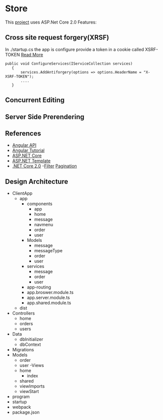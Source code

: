 # Store

This [project](https://github.com/nellycheboi12/Store) uses ASP.Net Core 2.0
Features:
## Cross site request forgery(XRSF)

In ./startup.cs the app is configure provide a token in a cookie called XSRF-TOKEN [Read More](https://docs.microsoft.com/en-us/aspnet/core/security/anti-request-forgery)
```
public void ConfigureServices(IServiceCollection services)
   {
       services.AddAntiforgery(options => options.HeaderName = "X-XSRF-TOKEN");
       ....
   }
```

## Concurrent Editing

## Server Side Prerendering

## References
  - [Angular API](https://angular.io/api)
  - [Angular Tutorial](https://angular.io/tutorial)
  - [ASP.NET Core](https://docs.microsoft.com/en-us/aspnet/core/data/)
  - [ASP.NET Template](http://blog.stevensanderson.com/2016/10/04/angular2-template-for-visual-studio/)
  - [.NET Core 2.0](https://blogs.msdn.microsoft.com/webdev/2017/08/14/announcing-asp-net-core-2-0/)
  -[Filter](https://github.com/VadimDez/ngx-filter-pipe) [Pagination](https://ciphertrick.com/2017/08/01/search-sort-pagination-in-angular/)


## Design Architecture
  - ClientApp
    - app
        - components
          - app
          - home
          - message
          - navmenu
          - order
          - user
        - Models
          - message
          - messageType
          - order
          - user
        - services
          - message
          - order
          - user
        - app-routing
        - app.broswer.module.ts
        - app.server.module.ts
        - app.shared.module.ts
    - dist
  - Controllers
    - home
    - orders
    - users
  - Data
    - dbInitializer
    - dbContext
  - Migrations
  - Models
    - order
    - user
  -Views
    - home
      - index
    - shared
    - viewImports
    - viewStart
  - program
  - startup
  - webpack
  - package.json
